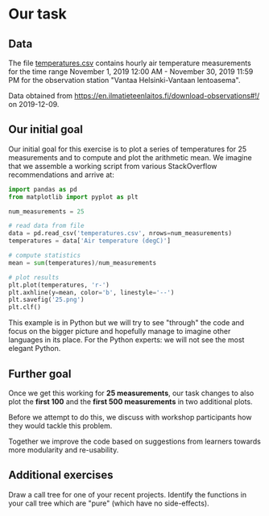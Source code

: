 # Our task


## Data

The file [temperatures.csv](https://github.com/coderefinery/modular-type-along/blob/master/data/temperatures.csv)
contains hourly air temperature measurements for the time range November 1,
2019 12:00 AM - November 30, 2019 11:59 PM for the observation station "Vantaa
Helsinki-Vantaan lentoasema".

Data obtained from
<https://en.ilmatieteenlaitos.fi/download-observations#!/> on 2019-12-09.


## Our initial goal

Our initial goal for this exercise is to plot a series of temperatures
for 25 measurements and to compute and plot the arithmetic mean. We
imagine that we assemble a working script from various StackOverflow
recommendations and arrive at:

```python
import pandas as pd
from matplotlib import pyplot as plt

num_measurements = 25

# read data from file
data = pd.read_csv('temperatures.csv', nrows=num_measurements)
temperatures = data['Air temperature (degC)']

# compute statistics
mean = sum(temperatures)/num_measurements

# plot results
plt.plot(temperatures, 'r-')
plt.axhline(y=mean, color='b', linestyle='--')
plt.savefig('25.png')
plt.clf()
```

This example is in Python but we will try to see "through" the code and
focus on the bigger picture and hopefully manage to imagine other
languages in its place. For the Python experts: we will not see the most
elegant Python.


## Further goal

Once we get this working for **25 measurements**, our task changes to also
plot the **first 100** and the **first 500 measurements** in two additional
plots.

Before we attempt to do this, we discuss with workshop participants how
they would tackle this problem.

Together we improve the code based on suggestions from learners towards
more modularity and re-usability.


Additional exercises
--------------------

Draw a call tree for one of your recent projects. Identify the
functions in your call tree which are "pure" (which have no side-effects).
